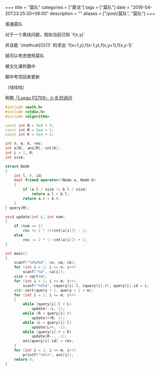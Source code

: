 +++
title = "莫队"
categories = ["算法"]
tags = ["莫队"]
date = "2019-04-20T23:25:30+08:00"
description = ""
aliases = ["/post/莫队", "莫队"]
+++

普通莫队

对于一个离线问题，假如当前已知 \`f(x,y)\`

并且能 \`\mathcal{O}(1)\` 的求出 \`f(x+1,y),f(x-1,y),f(x,y+1),f(x,y-1)\`

就可以考虑使用莫队

<!--more-->

被文化课折磨中

期中考完回来更新

（咕咕咕）

例题[「Luogu P2709」小 B 的询问](https://www.luogu.org/problemnew/show/P2709)

```c++
#include <math.h>
#include <stdio.h>
#include <algorithm>

const int N = 5e4 + 5;
const int M = 5e4 + 5;
const int K = 5e4 + 5;

int n, m, k, res;
int a[N], ans[M], cnt[K];
int L = 1, R;
int size;

struct Node
{
    int l, r, id;
    bool friend operator<(Node a, Node b)
    {
        if (a.l / size != b.l / size)
            return a.l < b.l;
        return a.r < b.r;
    }
} query[M];

void update(int i, int num)
{
    if (num == 1)
        res += 2 * (++cnt[a[i]]) - 1;
    else
        res -= 2 * (--cnt[a[i]]) + 1;
}

int main()
{
    scanf("%d%d%d", &n, &m, &k);
    for (int i = 1; i <= n; i++)
        scanf("%d", &a[i]);
    size = sqrt(n);
    for (int i = 1; i <= m; i++)
        scanf("%d%d", &query[i].l, &query[i].r), query[i].id = i;
    std::sort(query + 1, query + 1 + m);
    for (int i = 1; i <= m; i++)
    {
        while (query[i].l < L)
            update(--L, 1);
        while (R < query[i].r)
            update(++R, 1);
        while (L < query[i].l)
            update(L++, -1);
        while (query[i].r < R)
            update(R--, -1);
        ans[query[i].id] = res;
    }
    for (int i = 1; i <= m; i++)
        printf("%d\n", ans[i]);
    return 0;
}
```